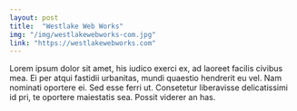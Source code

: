 ```yaml
---
layout: post
title:  "Westlake Web Works"
img: "/img/westlakewebworks-com.jpg"
link: "https://westlakewebworks.com"
---
```


Lorem ipsum dolor sit amet, his iudico exerci ex, ad laoreet facilis civibus mea. Ei per atqui fastidii urbanitas, mundi quaestio hendrerit eu vel. Nam nominati oportere ei. Sed esse ferri ut. Consetetur liberavisse delicatissimi id pri, te oportere maiestatis sea. Possit viderer an has.